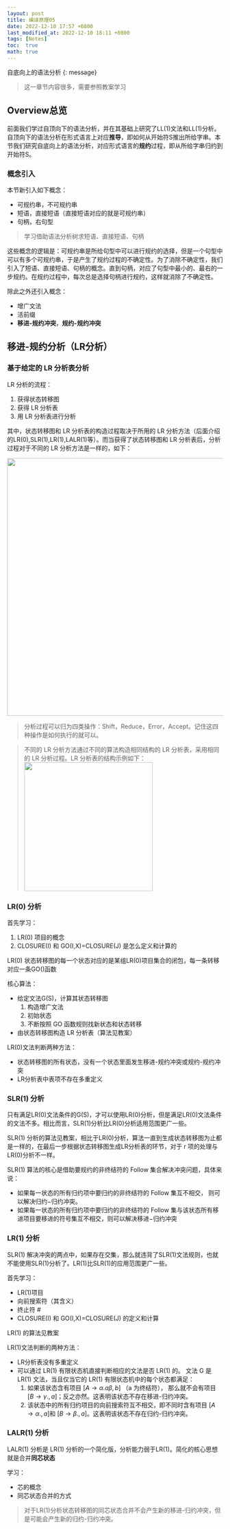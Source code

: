 ```yaml
---
layout: post
title: 编译原理05
date: 2022-12-10 17:57 +0800
last_modified_at: 2022-12-10 18:11 +0800
tags: [Notes]
toc:  true
math: true
---
```


自底向上的语法分析
{: message}

> 这一章节内容很多，需要参照教案学习

## Overview总览

前面我们学过自顶向下的语法分析，并在其基础上研究了LL(1)文法和LL(1)分析。自顶向下的语法分析在形式语言上对应**推导**，即如何从开始符S推出所给字串。本节我们研究自底向上的语法分析，对应形式语言的**规约**过程，即从所给字串归约到开始符S。

### 概念引入

本节新引入如下概念：

- 可规约串，不可规约串
- 短语，直接短语（直接短语对应的就是可规约串）
- 句柄，右句型

> 学习借助语法分析树求短语、直接短语、句柄

这些概念的逻辑是：可规约串是所给句型中可以进行规约的选择，但是一个句型中可以有多个可规约串，于是产生了规约过程的不确定性。为了消除不确定性，我们引入了短语、直接短语、句柄的概念。直到句柄，对应了句型中最小的、最右的一步规约。在规约过程中，每次总是选择句柄进行规约，这样就消除了不确定性。

除此之外还引入概念：

- 增广文法
- 活前缀
- **移进-规约冲突**，**规约-规约冲突**

## 移进-规约分析（LR分析）

### 基于给定的 LR 分析表分析

LR 分析的流程：

1. 获得状态转移图
2. 获得 LR 分析表
3. 用 LR 分析表进行分析

其中，状态转移图和 LR 分析表的构造过程取决于所用的 LR 分析方法（后面介绍的LR(0),SLR(1),LR(1),LALR(1)等）。而当获得了状态转移图和 LR 分析表后，分析过程对于不同的 LR 分析方法是一样的，如下：

<a href="https://sm.ms/image/DhAzqX2oUIrFKyN" target="_blank"><img src="https://s2.loli.net/2022/12/11/DhAzqX2oUIrFKyN.png" width=600></a>

> 分析过程可以归为四类操作：Shift，Reduce，Error，Accept。记住这四种操作是如何执行的就可以。

> 不同的 LR 分析方法通过不同的算法构造相同结构的 LR 分析表，采用相同的 LR 分析过程。LR 分析表的结构示例如下：
> <a href="https://sm.ms/image/XZlsqDmFB9RQcI8" target="_blank"><img src="https://s2.loli.net/2022/12/11/XZlsqDmFB9RQcI8.png" width=300></a>

### LR(0) 分析

首先学习：
1. LR(0) 项目的概念
2. CLOSURE(I) 和 GO(I,X)=CLOSURE(J) 是怎么定义和计算的

LR(0) 状态转移图的每一个状态对应的是某组LR(0)项目集合的闭包，每一条转移对应一条GO()函数

核心算法：
- 给定文法G(S)，计算其状态转移图
    1. 构造增广文法
    2. 初始状态
    3. 不断按照 GO 函数规则找新状态和状态转移
- 由状态转移图构造 LR 分析表（算法见教案）

LR(0)文法判断两种方法：
- 状态转移图的所有状态，没有一个状态里面发生移进-规约冲突或规约-规约冲突
- LR分析表中表项不存在多重定义

### SLR(1) 分析

只有满足LR(0)文法条件的G(S)，才可以使用LR(0)分析，但是满足LR(0)文法条件的文法不多。相比而言，SLR(1)分析比LR(0)分析适用范围更广一些。

SLR(1) 分析的算法见教案，相比于LR(0)分析，算法一直到生成状态转移图为止都是一样的，在最后一步根据状态转移图生成LR分析表的环节，对于 r 项的处理与LR(0)分析不一样。

SLR(1) 算法的核心是借助要规约的非终结符的 Follow 集合解决冲突问题，具体来说：
- 如果每一状态的所有归约项中要归约的非终结符的 Follow 集互不相交， 则可以解决归约−归约冲突。
- 如果每一状态的所有归约项中要归约的非终结符的 Follow 集与该状态所有移进项目要移进的符号集互不相交，则可以解决移进−归约冲突

### LR(1) 分析

SLR(1) 解决冲突的两点中，如果存在交集，那么就违背了SLR(1)文法规则，也就不能使用SLR(1)分析了。LR(1)比SLR(1)的应用范围更广一些。

首先学习：
- LR(1)项目
- 向前搜索符（其含义）
- 终止符 #
- CLOSURE(I) 和 GO(I,X)=CLOSURE(J) 的定义和计算

LR(1) 的算法见教案

LR(1)文法判断的两种方法：
- LR分析表没有多重定义
- 可以通过 LR(1) 有限状态机直接判断相应的文法是否 LR(1) 的。 文法 G 是 LR(1) 文法，当且仅当它的 LR(1) 有限状态机中的每个状态都满足：
    1. 如果该状态含有项目 $[A\rightarrow \alpha.a\beta, b]$ （a 为终结符）， 那么就不会有项目$[B\rightarrow \gamma., a]$；反之亦然。这表明该状态不存在移进-归约冲突。
    2. 该状态中的所有归约项目的向前搜索符互不相交，即不同时含有项目 $[A\rightarrow \alpha., a]$和 $[B\rightarrow \beta., a]$。这表明该状态不存在归约-归约冲突。

### LALR(1) 分析

LALR(1) 分析是 LR(1) 分析的一个简化版，分析能力弱于LR(1)。简化的核心思想就是合并**同芯状态**

学习：
- 芯的概念
- 同芯状态合并的方式

> 对于LR(1)分析状态转移图的同芯状态合并不会产生新的移进-归约冲突，但是可能会产生新的归约-归约冲突。





